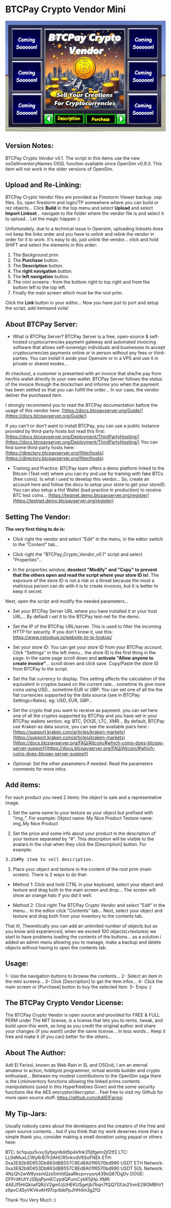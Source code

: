 # BTCPay Crypto Vendor Mini
![Screenshot of the BTCPay Crypto Vendor Mini version.](/Illustrations/BTCPay_Crypto_Vendor_Mini.jpg)

## Version Notes:
BTCPay Crypto Vendor v0.1.
The script in this items use the new osGetInventoryNames OSSL function available since OpenSim v0.9.3. This item will not work in the older versions of OpenSim.

## Upload and Re-Linking:
BTCPay Crypto Vendor files are provided as Firestorm Viewer backup  .oxp files.  So, open firestorm and login/TP somewhere where you can build or rez objects... Click **Build** in the top menu and select **Upload** and select **Import Linkset**... navigate to the folder where the vendor file is and select it to upload... Let the magic happen :)

Unfortunately, due to a technical issue in Opensim, uploading linksets does not keep the links order and you have to unlink and relink the vendor in order for it to work. It's easy to do, just unlink the vendor... click and hold SHIFT and select the elements in this order: 
1. The Background prim.
2. The **Purchase** button.
3. The **Description** button.
4. The **right navigation** button.
5. The **left navigation** button.
6. The mini screens : from the bottom right to top right and from the bottom left to the top left.
7. Finally the main screen which must be the root prim.
 
Click the **Link** button in your editor... Now you have just to port and setup the script, add itemsand voila! 

## About BTCPay Server:
- What is BTCPay Server?
BTCPay Server is a free, open-source & self-hosted cryptocurrencies payment gateway and automated invoicing software that allows self-sovereign individuals and businesses to accept cryptocurrencies payments online or in person without any fees or third-parties. You can install it aside your Opensim or in a VPS and use it in private or shared modes...

At checkout, a customer is presented with an invoice that she/he pay from her/his wallet directly to your own wallet. BTCPay Server follows the status of the invoice through the blockchain and informs you when the payment has been settled so that you can fulfill the order... In our case, the vendor deliver the purchased item.

I strongly recommend you to read the BTCPay documentation before the usage of this vendor here:
[https://docs.btcpayserver.org/Guide/](https://docs.btcpayserver.org/Guide/)

If you can't or don't want to install BTCPay, you can use a public instance provided by third-party hosts but read this first:
[https://docs.btcpayserver.org/Deployment/ThirdPartyHosting/](https://docs.btcpayserver.org/Deployment/ThirdPartyHosting/)
You can find some third-party hosts here:
[https://directory.btcpayserver.org/filter/hosts](https://directory.btcpayserver.org/filter/hosts)

- Training and Practice.
BTCPay team offers a demo platform linked to the Bitcoin (Test-net) where you can try and use for training with fake BTCs (free coins). Is what i used to develop this vendor... So, create an account here and follow the docu to setup your store to get your storeID. You can also setup a Hot Wallet (bad practice in production) to receive BTC test coins...
[https://testnet.demo.btcpayserver.org/register](https://testnet.demo.btcpayserver.org/register)

## Setting The Vendor:
**The very first thing to do is:**
- Click right the vendor and select "Edit" in the menu, in the editor switch to the "Content" tab...

- Click right the "BTCPay_Crypto_Vendor_v0.1" script and select "Properties"...

- In the properties window, **deselect "Modify" and "Copy" to prevent that the others open and read the script where your store ID is!**. The exposure of the store ID is not a risk or a threat because the most a malicious person can do with it is to create invoices, but it is better to keep it secret.

Next, open the script and modify the needed parameters...
- Set your BTCPay Server URL where you have installed it or your host URL... By default i set it to the BTCPay test-net for the demo.

- Set the IP of the BTCPay URL/server. This is used to filter the incoming HTTP for security. If you don't know it, use this:
https://www.nslookup.io/website-to-ip-lookup/

- Set your store ID: You can get your store ID from your BTCPay account. Click "Settings" in the left menu... the store ID is the first thing in the page. In the same page scroll down and **activate "Allow anyone to create invoice"**... scroll down and click save. Copy/Paste the store ID from BTCPay to the script.

- Set the fiat currency to display. This setting affects the calculation of the equivalent in cryptos based on the current rate... sometime its give more coins using USD... sometime EUR or GBP. You can set one of all the the fiat currencies supported by the data source (see in BTCPay: Settings>Rates). eg: USD, EUR, GBP...

- Set the crypto that you want to receive as payment. you can set here one of all the cryptos supported by BTCPay and you have set in your BTCPay wallets section. eg: BTC, DOGE, LTC, XMR... By default, BTCPay use Kraken as data source, you can see the available pairs here :
[https://support.kraken.com/articles/kraken-markets](https://support.kraken.com/articles/kraken-markets)
[https://docs.btcpayserver.org/FAQ/Altcoin/#which-coins-does-btcpay-server-support](https://docs.btcpayserver.org/FAQ/Altcoin/#which-coins-does-btcpay-server-support)

- Optional: Set the other parameters if needed. Read the parameters  comments for more infos.

## Add items:
For each product you need 2 items: the object to sale and a representative image.
1. Set the same name to your texture as your object but prefixed with "img_". For example:
Object name: My Nice Product
Texture name: img_My Nice Product

2. Set the price and some info about your product in the description of your texture separated by "#". This description will be visible to the avatars in the chat when they click the [Description] button. For example:
<pre>3.25#My item to sell description.</pre>

3. Place your object and texture in the content of the root prim (main screen). There is 2 ways to do that:
- Method 1: Click and hold CTRL in your keyboard, select your object and texture and drag both to the main screen and drop... The screen will show an orange halo if you did it well.

- Method 2: Click right The BTCPay Crypto Vendor and select "Edit" in the menu... In the editor click "Contents" tab... Next, select your object and texture and drag both from your inventory to the contents tab.

That it!, 
Theoretically you can add an unlimited number of objects but as you know and experienced, when we exceed 100 objects(+textures) we start to have problems loading the contents of the buttons... as a solution i added an admin menu allowing you to manage, make a backup and delete objects without having to open the contents tab.

## Usage:
1- Use the navigation buttons to browse the contents...
2- Select an item in the mini screens...
3- Click [Description] to get the item infos...
4- Click the main screen or [Purchase] button to buy the selected item.
5- Enjoy :)

## The BTCPay Crypto Vendor License:
The BTCPay Crypto Vendor is open source and provided for FREE & FULL PERM under The MIT license, is a license that lets you to remix, tweak, and build upon this work, as long as you credit the original author and share your changes (if you want!) under the same license...
In less words... Keep it free and make it (if you can) better for the others...

## About The Author:
Adil El Farissi, known as Web Rain in SL and OSGrid, I am an eternal amateur in action, hobbyist programmer, virtual worlds builder and crypto enthusiast... 
Between my modest contributions to the OpenSim saga there is the LinkInventory functions allowing the linked prims contents manipulations (used in this Hyperfreebies Giver) and the some security functions like the AES encryptor/decryptor...
Feel free to visit my Github for more open source stuff:
https://github.com/AdilElFarissi

## My Tip-Jars:
Usually nobody cares about the developers and the creators of the free and open source contents... but if you think that my work deserves more than a simple thank you, consider making a small donation using paypal or others here:

BTC: bc1ququ5vxy3yfpqn6dd5p4xfnk35ljfgem2jf2tf2
LTC: LL6dMuxLCWy6rB7h3AHCR5nkvdV6SoFNEk
ETH: 0xa3E82b8D653Db863dBB557C8Ed8A01f6570bd990
USDT ETH Network: 0xa3E82b8D653Db863dBB557C8Ed8A01f6570bd990
USDT SOL Network: 4NzQh2wW8yxsmQzs5mVdQaaRkcpvvuonj439sQ67DgDv
DOGE: DFPrdKUtYJS8jqPpmECypdQPumCykK5jHp
XMR: 4AEJf5HiQkiiafQRzV2gmfJjUHEKUSgetjb7bqn7fQQ7GfJe21nmE29GMBhV1z6pvC45yVKVkvAH97cp4bkPpJHH4m3gZfQ

Thank You Very Much :)

